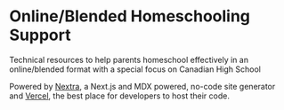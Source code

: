 # Online/Blended Homeschooling Support

Technical resources to help parents homeschool effectively in an online/blended format with a special focus on Canadian High School

Powered by [Nextra](https://github.com/shuding/nextra), a Next.js and MDX powered, no-code site generator and [Vercel](https://vercel.com/), the best place for developers to host their code.
